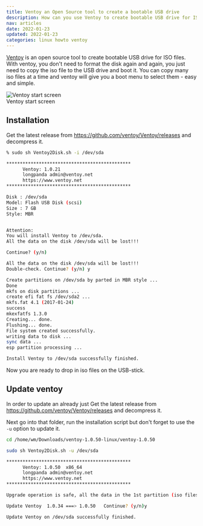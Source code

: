 ```yaml
---
title: Ventoy an Open Source tool to create a bootable USB drive
description: How can you use Ventoy to create bootable USB drive for ISO files.
nav: articles
date: 2022-01-23
updated: 2022-01-23
categories: linux howto ventoy
---
```


[Ventoy](https://www.ventoy.net/en/index.html "Ventoy") is an open source tool to create bootable USB drive for ISO files. With ventoy,
you don't need to format the disk again and again,
you just need to copy the iso file to the USB drive and boot it. You can copy many iso files at a time and ventoy will give
you a boot menu to select them - easy and simple.

<img class="lazy center" src="/images/ventoy_medium.png" data-src="/images/ventoy.png" data-srcset="/images/ventoy.png 2000w, /images/ventoy.png 1000w, /images/ventoy_medium.png 700w" sizes="100%" alt="Ventoy start screen">
<div class="caption">Ventoy start screen</div>


## Installation

Get the latest release from <https://github.com/ventoy/Ventoy/releases> and decompress it.

```sh
% sudo sh Ventoy2Disk.sh -i /dev/sda

**********************************************
      Ventoy: 1.0.21
      longpanda admin@ventoy.net
      https://www.ventoy.net
**********************************************

Disk : /dev/sda
Model: Flash USB Disk (scsi)
Size : 7 GB
Style: MBR


Attention:
You will install Ventoy to /dev/sda.
All the data on the disk /dev/sda will be lost!!!

Continue? (y/n)

All the data on the disk /dev/sda will be lost!!!
Double-check. Continue? (y/n) y

Create partitions on /dev/sda by parted in MBR style ...
Done
mkfs on disk partitions ...
create efi fat fs /dev/sda2 ...
mkfs.fat 4.1 (2017-01-24)
success
mkexfatfs 1.3.0
Creating... done.
Flushing... done.
File system created successfully.
writing data to disk ...
sync data ...
esp partition processing ...

Install Ventoy to /dev/sda successfully finished.
```


Now you are ready to drop in iso files on the USB-stick.


## Update ventoy

In order to update an already just Get the latest release from <https://github.com/ventoy/Ventoy/releases> and decompress it.


Next go into that folder, run the installation script but don't forget to use the `-u` option to update it.


```sh
cd /home/wm/Downloads/ventoy-1.0.50-linux/ventoy-1.0.50

sudo sh Ventoy2Disk.sh -u /dev/sda

**********************************************
      Ventoy: 1.0.50  x86_64
      longpanda admin@ventoy.net
      https://www.ventoy.net
**********************************************

Upgrade operation is safe, all the data in the 1st partition (iso files and other) will be unchanged!

Update Ventoy  1.0.34 ===> 1.0.50   Continue? (y/n)y

Update Ventoy on /dev/sda successfully finished.
```

